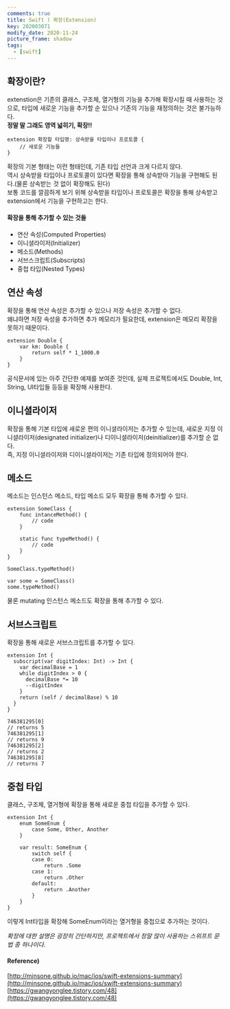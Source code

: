 ```yaml
---
comments: true
title: Swift ) 확장(Extension)
key: 202003071
modify_date: 2020-11-24
picture_frame: shadow
tags:
  - [swift]
---
```

 
## 확장이란?
 
extenstion은 기존의 클래스, 구조체, 열거형의 기능을 추가해 확장시킬 때 사용하는 것으로, 타입에 새로운 기능을 추가할 순 있으나 기존의 기능을 재정의하는 것은 불가능하다.   
**정말 말 그래도 영역 넓히기, 확장!!**   
 
```
extension 확장할 타입명: 상속받을 타입이나 프로토콜 {
    // 새로운 기능들
}
```
확장의 기본 형태는 이런 형태인데, 기존 타입 선언과 크게 다르지 않다.   
역시 상속받을 타입이나 프로토콜이 있다면 확장을 통해 상속받아 기능을 구현해도 된다.(물론 상속받는 것 없이 확장해도 된다)   
보통 코드를 깔끔하게 보기 위해 상속받을 타입이나 프로토콜은 확장을 통해 상속받고 extension에서 기능을 구현하고는 한다.
    
    
#### 확장을 통해 추가할 수 있는 것들
 
- 연산 속성(Computed Properties)
- 이니셜라이저(Initializer)
- 메소드(Methods)
- 서브스크립트(Subscripts)
- 중첩 타입(Nested Types)
 
## 연산 속성
 
확장을 통해 연산 속성은 추가할 수 있으나 저장 속성은 추가할 수 없다.   
왜냐하면 저장 속성을 추가하면 추가 메모리가 필요한데, extension은 메모리 확장을 못하기 때문이다.
```
extension Double {
    var km: Double {
        return self * 1_1000.0
    }
}
```
공식문서에 있는 아주 간단한 예제를 보여준 것인데, 실제 프로젝트에서도 Double, Int, String, UI타입들 등등을 확장해 사용한다.
 
## 이니셜라이저
 
확장을 통해 기본 타입에 새로운 편의 이니셜라이저는 추가할 수 있는데, 새로운 지정 이니셜라이저(designated initializer)나 디이니셜라이저(deinitializer)를 추가할 순 없다.   
즉, 지정 이니셜라이저와 디이니셜라이저는 기존 타입에 정의되어야 한다.
 
## 메소드
 
메소드는 인스턴스 메소드, 타입 메소드 모두 확장을 통해 추가할 수 있다.
```
extension SomeClass {
    func intanceMethod() {
        // code
    }
    
    static func typeMethod() {
        // code
    }
}
 
SomeClass.typeMethod()
 
var some = SomeClass()
some.typeMethod()
```
물론 mutating 인스턴스 메소드도 확장을 통해 추가할 수 있다.
 
## 서브스크립트
 
확장을 통해 새로운 서브스크립트를 추가할 수 있다.
```
extension Int {
  subscript(var digitIndex: Int) -> Int {
    var decimalBase = 1
    while digitIndex > 0 {
      decimalBase *= 10
      --digitIndex
    }
    return (self / decimalBase) % 10
  }
}
 
746381295[0]
// returns 5
746381295[1]
// returns 9
746381295[2]
// returns 2
746381295[8]
// returns 7
```
 
## 중첩 타입
 
클래스, 구조체, 열거형에 확장을 통해 새로운 중첩 타입을 추가할 수 있다.
```
extension Int {
    enum SomeEnum {
        case Some, Other, Another
    }
    
    var result: SomeEnum {
        switch self {
        case 0:
            return .Some
        case 1:
            return .Other
        default:
            return .Another
        }
    }
}
```
이렇게 Int타입을 확장해 SomeEnum이라는 열거형을 중첩으로 추가하는 것이다.
    
    
*확장에 대한 설명은 굉장히 간단하지만, 프로젝트에서 정말 많이 사용하는 스위프트 문법 중 하나이다.*
    
    
#### Reference)
 
[http://minsone.github.io/mac/ios/swift-extensions-summary](http://minsone.github.io/mac/ios/swift-extensions-summary)   
[https://gwangyonglee.tistory.com/48](https://gwangyonglee.tistory.com/48)
